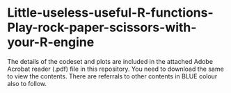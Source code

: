 # Little-useless-useful-R-functions-Play-rock-paper-scissors-with-your-R-engine

The details of the codeset and plots are included in the attached Adobe Acrobat reader (.pdf) file in this repository. 
You need to download the same to view the contents. There are referrals to other contents in BLUE colour also to follow.
